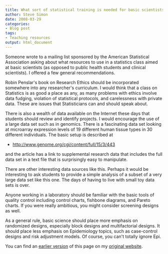 ```yaml
---
title: What sort of statistical training is needed for basic scientists?
author: Steve Simon
date: 2008-03-29
categories:
- Blog post
tags:
- Teaching resources
output: html_document
---
```

Someone wrote to a mailing list sponsored by the American Statistical
Association asking about what resources to use in a statistics class
aimed at basic scientists (as opposed to public health students and
clinical scientists). I offered a few general recommendations.

Robin Penslar's book on Research Ethics should be incorporated
somewhere into any researcher's curriculum. I would think that a class
on Statistics is as good a place as any, as many problems with ethics
involve data fudging, violation of statistical protocols, and
carelessness with private data. These are issues that Statisticians can
and should speak about.

There is also a wealth of data available on the Internet these days that
students should review and identify projects. I would encourage the use
of a large data set such as in genomics. There is a fascinating data set
looking at microarray expression levels of 19 different human tissue
types in 30 different individuals. The basic setup is described at

-   <http://www.genome.org/cgi/content/full/15/3/443>

and the article has a link to supplemental research data that includes
the full data set in a text file that is surprisingly easy to
manipulate.

There are other interesting data sources like this. Perhaps it would be
interesting to ask students to provide a simple analysis of a subset of
a very large data set like this one. The days of having to live with
small toy data sets is over.

Anyone working in a laboratory should be familiar with the basic tools
of quality control including control charts, fishbone diagrams, and
Pareto charts. If you were really ambitious, you might consider
screening designs as well.

As a general rule, basic science should place more emphasis on
randomized designs, especially block designs and multifactorial designs.
It should place less emphasis on Epidemiology topics, such as
case-control designs and risk adjustment models. Of course, you can't
totally ignore Epi.

You can find an [earlier version][sim1] of this page on my [original website][sim2].

[sim1]: http://www.pmean.com/08/BasicScientists.html
[sim2]: http://www.pmean.com/original_site.html
